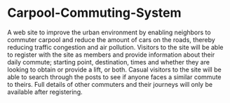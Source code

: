 # Carpool-Commuting-System
A web site to improve the urban environment by enabling neighbors to commuter carpool and reduce the amount of cars on the roads, thereby reducing traffic congestion and air pollution. Visitors to the site will be able to register with the site as members and provide information about their daily commute; starting point, destination, times and whether they are looking to obtain or provide a lift, or both. Casual visitors to the site will be able to search through the posts to see if anyone faces a similar commute to theirs. Full details of other commuters and their journeys will only be available after registering.
